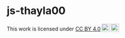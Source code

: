 # js-thayla00

<p xmlns:cc="http://creativecommons.org/ns#" >This work is licensed under <a href="http://crea tivecommons.org/licenses/by/4.0/?ref=chooser-v1" target="_blank" rel="license noopener noref errer" style="display:inline-block;">CC BY 4.0<img style="height:22px!important;margin-left:3px; vertical-align:text-bottom;" src="https://mirrors.creativecommons.org/presskit/icons/cc.svg?ref chooser-v1"><img style="height:22px!important;margin-left:3px;vertical-align:text-bottom;" src
